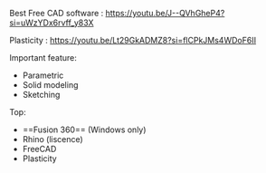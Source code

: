 
Best Free CAD software : https://youtu.be/J--QVhGheP4?si=uWzYDx6rvff_y83X

Plasticity : https://youtu.be/Lt29GkADMZ8?si=flCPkJMs4WDoF6II

Important feature: 
- Parametric
- Solid modeling
- Sketching

Top:
- ==Fusion 360== (Windows only)
- Rhino (liscence)
- FreeCAD
- Plasticity 